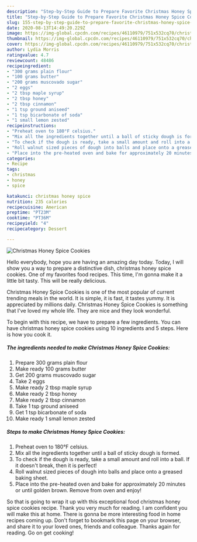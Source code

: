 ```yaml
---
description: "Step-by-Step Guide to Prepare Favorite Christmas Honey Spice Cookies"
title: "Step-by-Step Guide to Prepare Favorite Christmas Honey Spice Cookies"
slug: 155-step-by-step-guide-to-prepare-favorite-christmas-honey-spice-cookies
date: 2020-08-13T14:49:20.229Z
image: https://img-global.cpcdn.com/recipes/46110979/751x532cq70/christmas-honey-spice-cookies-recipe-main-photo.jpg
thumbnail: https://img-global.cpcdn.com/recipes/46110979/751x532cq70/christmas-honey-spice-cookies-recipe-main-photo.jpg
cover: https://img-global.cpcdn.com/recipes/46110979/751x532cq70/christmas-honey-spice-cookies-recipe-main-photo.jpg
author: Lydia Morris
ratingvalue: 4.7
reviewcount: 48486
recipeingredient:
- "300 grams plain flour"
- "100 grams butter"
- "200 grams muscovado sugar"
- "2 eggs"
- "2 tbsp maple syrup"
- "2 tbsp honey"
- "2 tbsp cinnamon"
- "1 tsp ground aniseed"
- "1 tsp bicarbonate of soda"
- "1 small lemon zested"
recipeinstructions:
- "Preheat oven to 180°F celsius."
- "Mix all the ingredients together until a ball of sticky dough is formed."
- "To check if the dough is ready, take a small amount and roll into a ball. If it doesn&#39;t break, then it is perfect!"
- "Roll walnut sized pieces of dough into balls and place onto a greased baking sheet."
- "Place into the pre-heated oven and bake for approximately 20 minutes or until golden brown. Remove from oven and enjoy!"
categories:
- Recipe
tags:
- christmas
- honey
- spice

katakunci: christmas honey spice 
nutrition: 235 calories
recipecuisine: American
preptime: "PT23M"
cooktime: "PT36M"
recipeyield: "4"
recipecategory: Dessert

---
```



![Christmas Honey Spice Cookies](https://img-global.cpcdn.com/recipes/46110979/751x532cq70/christmas-honey-spice-cookies-recipe-main-photo.jpg)

Hello everybody, hope you are having an amazing day today. Today, I will show you a way to prepare a distinctive dish, christmas honey spice cookies. One of my favorites food recipes. This time, I'm gonna make it a little bit tasty. This will be really delicious.

Christmas Honey Spice Cookies is one of the most popular of current trending meals in the world. It is simple, it is fast, it tastes yummy. It is appreciated by millions daily. Christmas Honey Spice Cookies is something that I've loved my whole life. They are nice and they look wonderful.




To begin with this recipe, we have to prepare a few ingredients. You can have christmas honey spice cookies using 10 ingredients and 5 steps. Here is how you cook it.

<!--inarticleads1-->

##### The ingredients needed to make Christmas Honey Spice Cookies:

1. Prepare 300 grams plain flour
1. Make ready 100 grams butter
1. Get 200 grams muscovado sugar
1. Take 2 eggs
1. Make ready 2 tbsp maple syrup
1. Make ready 2 tbsp honey
1. Make ready 2 tbsp cinnamon
1. Take 1 tsp ground aniseed
1. Get 1 tsp bicarbonate of soda
1. Make ready 1 small lemon zested




<!--inarticleads2-->

##### Steps to make Christmas Honey Spice Cookies:

1. Preheat oven to 180°F celsius.
1. Mix all the ingredients together until a ball of sticky dough is formed.
1. To check if the dough is ready, take a small amount and roll into a ball. If it doesn&#39;t break, then it is perfect!
1. Roll walnut sized pieces of dough into balls and place onto a greased baking sheet.
1. Place into the pre-heated oven and bake for approximately 20 minutes or until golden brown. Remove from oven and enjoy!




So that is going to wrap it up with this exceptional food christmas honey spice cookies recipe. Thank you very much for reading. I am confident you will make this at home. There is gonna be more interesting food in home recipes coming up. Don't forget to bookmark this page on your browser, and share it to your loved ones, friends and colleague. Thanks again for reading. Go on get cooking!

